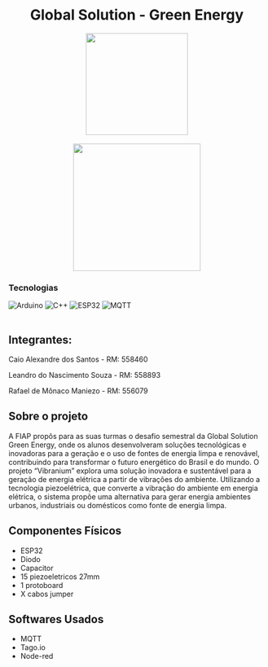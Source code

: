<h1 align="center">Global Solution - Green Energy</h1>

<div align="center">
  <img width="200px" src="https://github.com/user-attachments/assets/89d4b885-2d9e-4086-98ef-8b1c69456ba4">
</div>
<br>
<div align="center">
  <img width="250px" src="https://github.com/user-attachments/assets/46aa964e-3cae-4d11-82c7-ca90cfe1da2f">
</div>

### Tecnologias
![Arduino](https://img.shields.io/badge/Arduino_IDE-00979D?style=for-the-badge&logo=arduino&logoColor=white)
![C++](https://img.shields.io/badge/C%2B%2B-00599C?style=for-the-badge&logo=c%2B%2B&logoColor=white)
![ESP32](https://img.shields.io/badge/ESP32-Microcontroller-blue?style=for-the-badge&logo=esp32)
![MQTT](https://img.shields.io/badge/MQTT-Protocol-brightgreen?style=for-the-badge&logo=MQTT)
<br><br>

## Integrantes:
<p>Caio Alexandre dos Santos - RM: 558460</p>
<p>Leandro do Nascimento Souza - RM: 558893</p>
<p>Rafael de Mônaco Maniezo - RM: 556079</p>

## Sobre o projeto
A FIAP propôs para as suas turmas o desafio semestral da Global Solution Green Energy, onde os alunos desenvolveram soluções tecnológicas e inovadoras para a geração e o uso de fontes de energia limpa e renovável, contribuindo para transformar o futuro energético do Brasil e do mundo.
O projeto “Vibranium” explora uma solução inovadora e sustentável para a geração de energia elétrica a partir de vibrações do ambiente. Utilizando a tecnologia piezoelétrica, que converte a vibração do ambiente em energia elétrica, o sistema propõe uma alternativa para gerar energia ambientes urbanos, industriais ou domésticos como fonte de energia limpa. 

## Componentes Físicos
- ESP32
- Diodo
- Capacitor
- 15 piezoeletricos 27mm
- 1 protoboard
- X cabos jumper

## Softwares Usados
- MQTT
- Tago.io
- Node-red

## 
